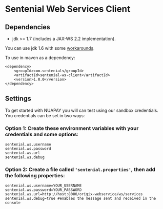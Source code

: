# Sentenial Web Services Client

## Dependencies

* jdk >= 1.7 (includes a JAX-WS 2.2 implementation).

You can use jdk 1.6 with some [workarounds](https://jax-ws.java.net/2.2/docs/ReleaseNotes.html#Running_on_top_of_JDK_6).

To use in maven as a dependency:

    <dependency>
        <groupId>com.sentenial</groupId>
        <artifactId>sentenial-ws-client</artifactId>
        <version>1.0.0</version>
    </dependency>

## Settings
To get started with NUAPAY you will can test using our sandbox credentials. You credentials can be set in two ways:

### Option 1: Create these environment variables with your credentials and some options:

    sentenial.ws.username
    sentenial.ws.password
    sentenial.ws.url
    sentenial.ws.debug
    

### Option 2: Create a file called `'sentenial.properties'`, then add the following properties:

    sentenial.ws.username=YOUR_USERNAME
    sentenial.ws.password=YOUR_PASSWORD
    sentenial.ws.url=http://host:8080/origix-webservice/ws/services
    sentenial.ws.debug=true #enables the message sent and received in the console
    